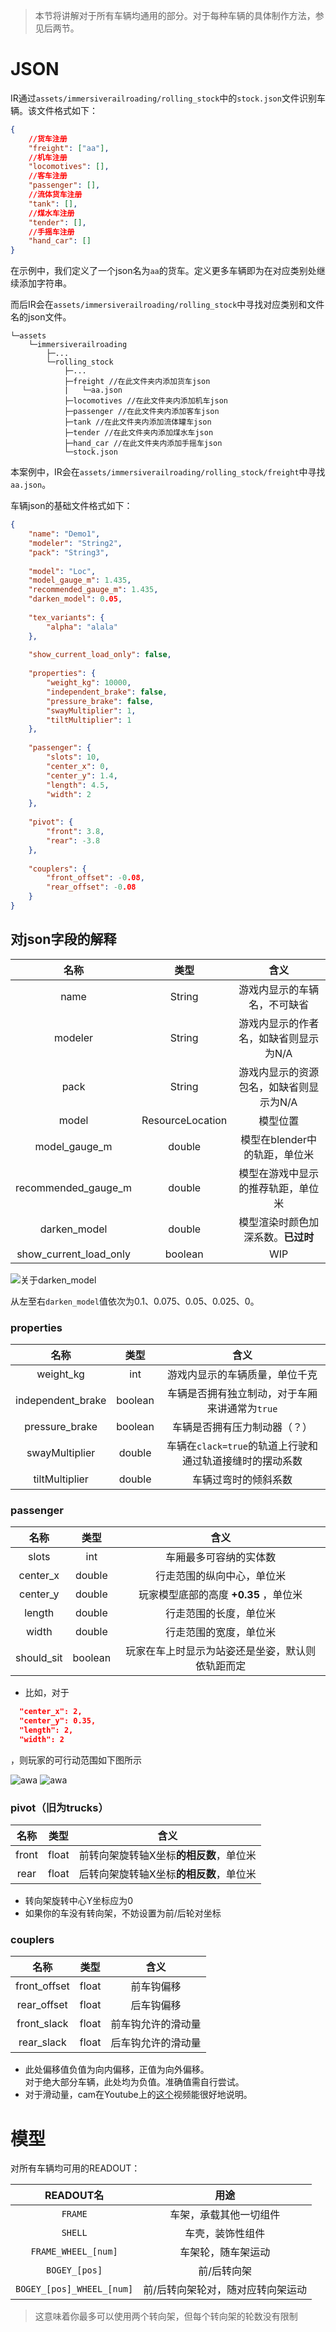 >本节将讲解对于所有车辆均通用的部分。对于每种车辆的具体制作方法，参见后两节。
# JSON

IR通过`assets/immersiverailroading/rolling_stock`中的`stock.json`文件识别车辆。该文件格式如下：
```json
{
    //货车注册
    "freight": ["aa"],
    //机车注册
    "locomotives": [],
    //客车注册
    "passenger": [],
    //流体货车注册
    "tank": [],
    //煤水车注册
    "tender": [],
    //手摇车注册
    "hand_car": []
}
```
在示例中，我们定义了一个json名为`aa`的货车。定义更多车辆即为在对应类别处继续添加字符串。

而后IR会在`assets/immersiverailroading/rolling_stock`中寻找对应类别和文件名的json文件。

``` 文件结构示意
└─assets
    └─immersiverailroading
        ├─...
        └─rolling_stock
            ├─...
            ├─freight //在此文件夹内添加货车json
            |   └─aa.json
            ├─locomotives //在此文件夹内添加机车json
            ├─passenger //在此文件夹内添加客车json
            ├─tank //在此文件夹内添加流体罐车json
            ├─tender //在此文件夹内添加煤水车json
            ├─hand_car //在此文件夹内添加手摇车json
            └─stock.json
```

本案例中，IR会在`assets/immersiverailroading/rolling_stock/freight`中寻找`aa.json`。

车辆json的基础文件格式如下：
```json
{
	"name": "Demo1",
    "modeler": "String2",
    "pack": "String3",
  
	"model": "Loc",
    "model_gauge_m": 1.435,
    "recommended_gauge_m": 1.435,
    "darken_model": 0.05,
  
    "tex_variants": {
        "alpha": "alala"
    },
  
    "show_current_load_only": false,
  
	"properties": {
		"weight_kg": 10000,
        "independent_brake": false,
        "pressure_brake": false,
        "swayMultiplier": 1,
        "tiltMultiplier": 1
	},
  
	"passenger": {
		"slots": 10,
		"center_x": 0,
		"center_y": 1.4,
		"length": 4.5,
		"width": 2
	},
  
	"pivot": {
		"front": 3.8, 
		"rear": -3.8
	},
  
	"couplers": {
		"front_offset": -0.08,
		"rear_offset": -0.08
	}
}

```
## 对json字段的解释

|           名称           |        类型        |          	含义          |
|:----------------------:|:----------------:|:---------------------:|
|          name          |      String      |    游戏内显示的车辆名，不可缺省     |
|        modeler         |      String      | 游戏内显示的作者名，如缺省则显示为N/A  |
|          pack          |      String      | 游戏内显示的资源包名，如缺省则显示为N/A |
|         model          | ResourceLocation |         模型位置          |
|     model_gauge_m      |      double      |  模型在blender中的轨距，单位米   |
|  recommended_gauge_m   |      double      |   模型在游戏中显示的推荐轨距，单位米   |
|      darken_model      |      double      |  模型渲染时颜色加深系数。**已过时**  |
| show_current_load_only |     boolean      |          WIP          |

![关于darken_model](../Textures/pic10.png ':size=50%')

从左至右`darken_model`值依次为0.1、0.075、0.05、0.025、0。

### properties
|        名称         |   类型    |                	含义                 |
|:-----------------:|:-------:|:----------------------------------:|
|     weight_kg     |   int   |          游戏内显示的车辆质量，单位千克           |
| independent_brake | boolean |     车辆是否拥有独立制动，对于车厢来讲通常为`true`     |
|  pressure_brake   | boolean |           车辆是否拥有压力制动器（？）           |
|  swayMultiplier   | double  | 车辆在`clack=true`的轨道上行驶和通过轨道接缝时的摆动系数 |
|  tiltMultiplier   | double  |             车辆过弯时的倾斜系数             |


### passenger
|     名称     |   类型    |           	含义            |
|:----------:|:-------:|:------------------------:|
|   slots    |   int   |       车厢最多可容纳的实体数        |
|  center_x  | double  |      行走范围的纵向中心，单位米       |
|  center_y  | double  | 玩家模型底部的高度 **+0.35** ，单位米 |
|   length   | double  |       行走范围的长度，单位米        |
|   width    | double  |       行走范围的宽度，单位米        |
| should_sit | boolean | 玩家在车上时显示为站姿还是坐姿，默认则依轨距而定 |

* 比如，对于
```json
  "center_x": 2,
  "center_y": 0.35,
  "length": 2,
  "width": 2
  ```
，则玩家的可行动范围如下图所示

![awa](../Textures/pic8.png ':size=50%')
![awa](../Textures/pic9.png ':size=50%')

### pivot（旧为trucks）
|  名称   |  类型   |        	含义         |
|:-----:|:-----:|:------------------:|
| front | float | 前转向架旋转轴X坐标**的相反数**，单位米 |
| rear  | float |   后转向架旋转轴X坐标**的相反数**，单位米   |

* 转向架旋转中心Y坐标应为0
* 如果你的车没有转向架，不妨设置为前/后轮对坐标

### couplers
|      名称      |  类型   |    	含义    |
|:------------:|:-----:|:---------:|
| front_offset | float |   前车钩偏移   |
| rear_offset  | float |   后车钩偏移   |
| front_slack  | float | 前车钩允许的滑动量 |
|  rear_slack  | float | 后车钩允许的滑动量 |

* 此处偏移值负值为向内偏移，正值为向外偏移。</br>对于绝大部分车辆，此处均为负值。准确值需自行尝试。
* 对于滑动量，cam在Youtube上的[这个](https://www.youtube.com/watch?v=O-boGSqi_8c)视频能很好地说明。


# 模型

对所有车辆均可用的READOUT：

|         READOUT名          |        用途         |
|:-------------------------:|:-----------------:|
|          `FRAME`          |    车架，承载其他一切组件    |
|          `SHELL`          |     车壳，装饰性组件      |
|    `FRAME_WHEEL_[num]`    |     车架轮，随车架运动     |
|       `BOGEY_[pos]`       |      前/后转向架       |
| `BOGEY_[pos]_WHEEL_[num]` | 前/后转向架轮对，随对应转向架运动 |
>这意味着你最多可以使用两个转向架，但每个转向架的轮数没有限制